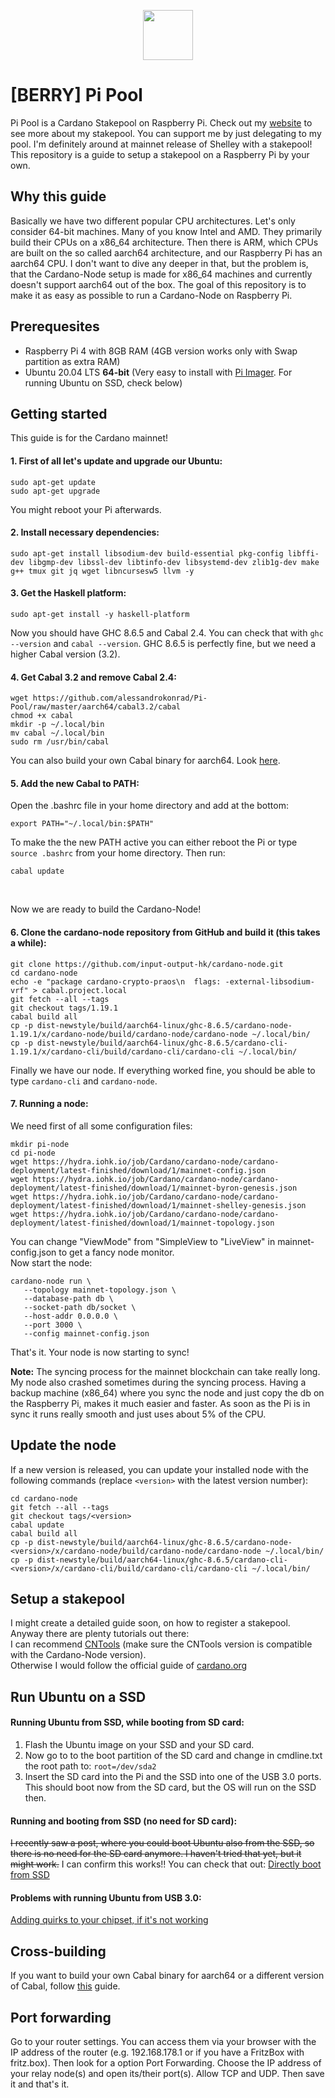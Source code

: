 <p align="center"><img width="80px" src="https://github.com/alessandrokonrad/Pi-Pool/blob/master/images/logo.svg"></img></p>

# [BERRY] Pi Pool

Pi Pool is a Cardano Stakepool on Raspberry Pi. Check out my <a href="https://pipool.online">website</a> to see more about my stakepool. You can support me by just delegating to my pool. I'm definitely around at mainnet release of Shelley with a stakepool!<br>
This repository is a guide to setup a stakepool on a Raspberry Pi by your own.

## Why this guide
Basically we have two different popular CPU architectures. Let's only consider 64-bit machines. Many of you know Intel and AMD. They primarily build their CPUs on a x86_64 architecture. Then there is ARM, which CPUs are built on the so called aarch64 architecture, and our Raspberry Pi has an aarch64 CPU. I don't want to dive any deeper in that, but the problem is, that the Cardano-Node setup is made for x86_64 machines and currently doesn't support aarch64 out of the box. The goal of this repository is to make it as easy as possible to run a Cardano-Node on Raspberry Pi.

## Prerequesites

* Raspberry Pi 4 with 8GB RAM (4GB version works only with Swap partition as extra RAM) 
* Ubuntu 20.04 LTS <b>64-bit</b> (Very easy to install with <a href="https://www.raspberrypi.org/downloads/">Pi Imager</a>. For running Ubuntu on SSD, check below)

## Getting started

This guide is for the Cardano mainnet!


#### 1. First of all let's update and upgrade our Ubuntu:
```
sudo apt-get update
sudo apt-get upgrade
```
You might reboot your Pi afterwards.

#### 2. Install necessary dependencies:
```
sudo apt-get install libsodium-dev build-essential pkg-config libffi-dev libgmp-dev libssl-dev libtinfo-dev libsystemd-dev zlib1g-dev make g++ tmux git jq wget libncursesw5 llvm -y

``` 
#### 3. Get the Haskell platform:
```
sudo apt-get install -y haskell-platform
```
Now you should have GHC 8.6.5 and Cabal 2.4. You can check that with <code>ghc --version</code> and <code>cabal --version</code>.
GHC 8.6.5 is perfectly fine, but we need a higher Cabal version (3.2).<br>

#### 4. Get Cabal 3.2 and remove Cabal 2.4:
```
wget https://github.com/alessandrokonrad/Pi-Pool/raw/master/aarch64/cabal3.2/cabal
chmod +x cabal
mkdir -p ~/.local/bin
mv cabal ~/.local/bin
sudo rm /usr/bin/cabal
```
You can also build your own Cabal binary for aarch64. Look <a href="/Crossbuilding.md">here</a>.

#### 5. Add the new Cabal to PATH:

Open the .bashrc file in your home directory and add at the bottom:
```
export PATH="~/.local/bin:$PATH"
```
To make the the new PATH active you can either reboot the Pi or type <code>source .bashrc</code> from your home directory. Then run:
```
cabal update
```
<br>

Now we are ready to build the Cardano-Node!

#### 6. Clone the cardano-node repository from GitHub and build it (this takes a while):
```
git clone https://github.com/input-output-hk/cardano-node.git
cd cardano-node
echo -e "package cardano-crypto-praos\n  flags: -external-libsodium-vrf" > cabal.project.local
git fetch --all --tags
git checkout tags/1.19.1
cabal build all
cp -p dist-newstyle/build/aarch64-linux/ghc-8.6.5/cardano-node-1.19.1/x/cardano-node/build/cardano-node/cardano-node ~/.local/bin/
cp -p dist-newstyle/build/aarch64-linux/ghc-8.6.5/cardano-cli-1.19.1/x/cardano-cli/build/cardano-cli/cardano-cli ~/.local/bin/

```
Finally we have our node. If everything worked fine, you should be able to type <code>cardano-cli</code> and <code>cardano-node</code>.

#### 7. Running a node:

We need first of all some configuration files:
```
mkdir pi-node
cd pi-node
wget https://hydra.iohk.io/job/Cardano/cardano-node/cardano-deployment/latest-finished/download/1/mainnet-config.json
wget https://hydra.iohk.io/job/Cardano/cardano-node/cardano-deployment/latest-finished/download/1/mainnet-byron-genesis.json
wget https://hydra.iohk.io/job/Cardano/cardano-node/cardano-deployment/latest-finished/download/1/mainnet-shelley-genesis.json
wget https://hydra.iohk.io/job/Cardano/cardano-node/cardano-deployment/latest-finished/download/1/mainnet-topology.json

```
You can change "ViewMode" from "SimpleView to "LiveView" in mainnet-config.json to get a fancy node monitor.<br>
Now start the node:
```
cardano-node run \
   --topology mainnet-topology.json \
   --database-path db \
   --socket-path db/socket \
   --host-addr 0.0.0.0 \
   --port 3000 \
   --config mainnet-config.json
```

That's it. Your node is now starting to sync!

<b>Note:</b> The syncing process for the mainnet blockchain can take really long. My node also crashed sometimes during the syncing process. Having a backup machine (x86_64) where you sync the node and just copy the db on the Raspberry Pi, makes it much easier and faster. As soon as the Pi is in sync it runs really smooth and just uses about 5% of the CPU. 


## Update the node
If a new version is released, you can update your installed node with the following commands (replace `<version>` with the latest version number): 
```
cd cardano-node
git fetch --all --tags
git checkout tags/<version>
cabal update
cabal build all
cp -p dist-newstyle/build/aarch64-linux/ghc-8.6.5/cardano-node-<version>/x/cardano-node/build/cardano-node/cardano-node ~/.local/bin/
cp -p dist-newstyle/build/aarch64-linux/ghc-8.6.5/cardano-cli-<version>/x/cardano-cli/build/cardano-cli/cardano-cli ~/.local/bin/
```


## Setup a stakepool
I might create a detailed guide soon, on how to register a stakepool. Anyway there are plenty tutorials out there: <br />
I can recommend <a href="https://cardano-community.github.io/guild-operators/Scripts/cntools.html">CNTools</a> (make sure the CNTools version is compatible with the Cardano-Node version).<br />
Otherwise I would follow the official guide of <a href="https://cardano-foundation-cardano.readthedocs-hosted.com/en/latest/getting-started/stake-pool-operators/index.html">cardano.org</a>

## Run Ubuntu on a SSD
#### Running Ubuntu from SSD, while booting from SD card:

1. Flash the Ubuntu image on your SSD and your SD card.
2. Now go to to the boot partition of the SD card and change in cmdline.txt the root path to: <code>root=/dev/sda2</code>
3. Insert the SD card into the Pi and the SSD into one of the USB 3.0 ports.
This should boot now from the SD card, but the OS will run on the SSD then.

#### Running and booting from SSD (no need for SD card):

<strike>I recently saw a post, where you could boot Ubuntu also from the SSD, so there is no need for the SD card anymore. I haven't tried that yet, but it might work.</strike>
I can confirm this works!!
You can check that out:
<a href="https://www.raspberrypi.org/forums/viewtopic.php?t=278791">Directly boot from SSD</a>

#### Problems with running Ubuntu from USB 3.0:
<a href="https://jamesachambers.com/raspberry-pi-4-usb-boot-config-guide-for-ssd-flash-drives/">Adding quirks to your chipset, if it's not working</a>

## Cross-building
If you want to build your own Cabal binary for aarch64 or a different version of Cabal, follow <a href="/Crossbuilding.md">this</a> guide.


## Port forwarding
Go to your router settings. You can access them via your browser with the IP address of the router (e.g. 192.168.178.1 or if you have a FritzBox with fritz.box).
Then look for a option Port Forwarding. Choose the IP address of your relay node(s) and open its/their port(s). Allow TCP and UDP. Then save it and that's it.
